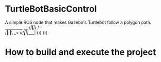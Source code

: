 # TurtleBotBasicControl
A simple ROS node that makes Gazebo's Turtlebot follow a polygon path.
	     _________     __
	    /_|__|__|_\   / -\
	   /__|__|__|__\  \__< 
	o_/___|__|__|___\_|
	   ())      ())

# How to build and execute the project


